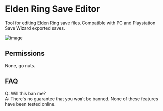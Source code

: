 # Elden Ring Save Editor

Tool for editing Elden Ring save files. Compatible with PC and Playstation Save Wizard exported saves.

![image](https://github.com/ClayAmore/ER-Save-Editor/assets/131625063/7d9e9090-5929-4757-8ca2-d50c65a02daf)

## Permissions
None, go nuts.

## FAQ
Q: Will this ban me?<br/>
A: There's no guarantee that you won't be banned. None of these features have been tested online.

